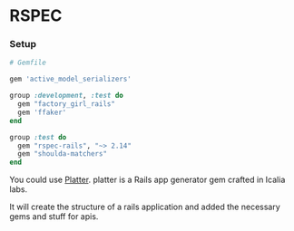 # RSPEC

### Setup

```ruby
# Gemfile

gem 'active_model_serializers'

group :development, :test do
  gem "factory_girl_rails"
  gem 'ffaker'
end

group :test do
  gem "rspec-rails", "~> 2.14"
  gem "shoulda-matchers"
end

```

You could use [Platter](https://github.com/IcaliaLabs/platter).
platter is a Rails app generator gem crafted in Icalia labs.

It will create the structure of a rails application and added the necessary gems and stuff for apis.